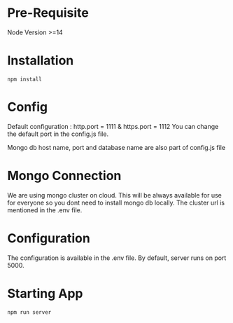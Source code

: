 # Pre-Requisite
Node Version >=14 

# Installation
```
npm install
```

# Config
Default configuration : http.port = 1111 & https.port = 1112
You can change the default port in the config.js file.

Mongo db host name, port and database name are also part of config.js file


# Mongo Connection
We are using mongo cluster on cloud. This will be always available for use for everyone so you dont need to install mongo db locally. The cluster url is mentioned in the .env file.

# Configuration
The configuration is available in the .env file. By default, server runs on port 5000.


# Starting App
```
npm run server
```
